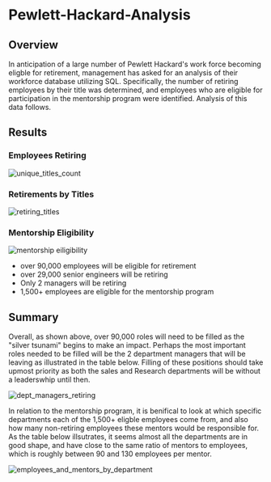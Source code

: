 # Pewlett-Hackard-Analysis

## Overview 

In anticipation of a large number of Pewlett Hackard's work force becoming eligble for retirement, management has asked for an analysis of their workforce database utilizing SQL. Specifically, the number of retiring employees by their title was determined, and employees who are eligible for participation in the mentorship program were identified. Analysis of this data follows. 

## Results 

### Employees Retiring
![unique_titles_count](https://user-images.githubusercontent.com/81761879/120931624-67a7c200-c6c0-11eb-8135-057ef84fb804.PNG)

### Retirements by Titles 
![retiring_titles](https://user-images.githubusercontent.com/81761879/120936060-df331c80-c6d3-11eb-8ac6-6fdd9197c6ea.PNG)

### Mentorship Eligibility 
![mentorship eiligibility](https://user-images.githubusercontent.com/81761879/120931485-c3be1680-c6bf-11eb-9f11-94eeb13cbabe.PNG)

* over 90,000 employees will be eligible for retirement 
* over 29,000 senior engineers will be retiring  
* Only 2 managers will be retiring 
* 1,500+ employees are eligible for the mentorship program 

## Summary 

Overall, as shown above, over 90,000 roles will need to be filled as the "silver tsunami" begins to make an impact. Perhaps the most important roles needed to be filled will be the 2 department managers that will be leaving as illustrated in the table below. Filling of these positions should take upmost priority as both the sales and Research departments will be without a leaderswhip until then. 

![dept_managers_retiring](https://user-images.githubusercontent.com/81761879/120933961-71362780-c6ca-11eb-81d8-f08c66dd60bc.PNG)

In relation to the mentorship program, it is benifical to look at which specific departments each of the 1,500+ eligble employees come from, and also how many non-retiring employees these mentors would be responsible for. As the table below illsutrates, it seems almost all the departments are in good shape, and have close to the same ratio of mentors to employees, which is roughly between 90 and 130 employees per mentor. 

![employees_and_mentors_by_department](https://user-images.githubusercontent.com/81761879/120936021-adba5100-c6d3-11eb-861e-7666acd2920c.PNG)
